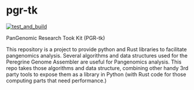 # pgr-tk

[![test_and_build](https://github.com/cschin/pgr-tk/actions/workflows/test_and_build.yml/badge.svg)](https://github.com/cschin/pgr-tk/actions/workflows/test_and_build.yml)

PanGenomic Research Took Kit (PGR-tk)

This repository is a project to provide python and Rust libraries to facilitate pangenomics analysis. Several algorithms and data structures used for the Peregrine Genome Assembler are useful for Pangenomics analysis. This repo takes those algorithms and data structure, combining other handy 3rd party tools to expose them as a library in Python (with Rust code for those computing parts that need performance.) 
